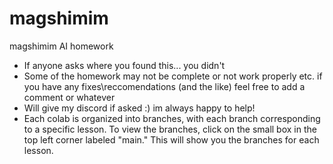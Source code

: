 # magshimim
magshimim AI homework
* If anyone asks where you found this... you didn't 
* Some of the homework may not be complete or not work properly etc. if you have any fixes\reccomendations (and the like) feel free to add a comment or whatever
* Will give my discord if asked :) im always happy to help!
* Each colab is organized into branches, with each branch corresponding to a specific lesson. To view the branches, click on the small box in the top left corner labeled "main." This will show you the branches for each lesson.